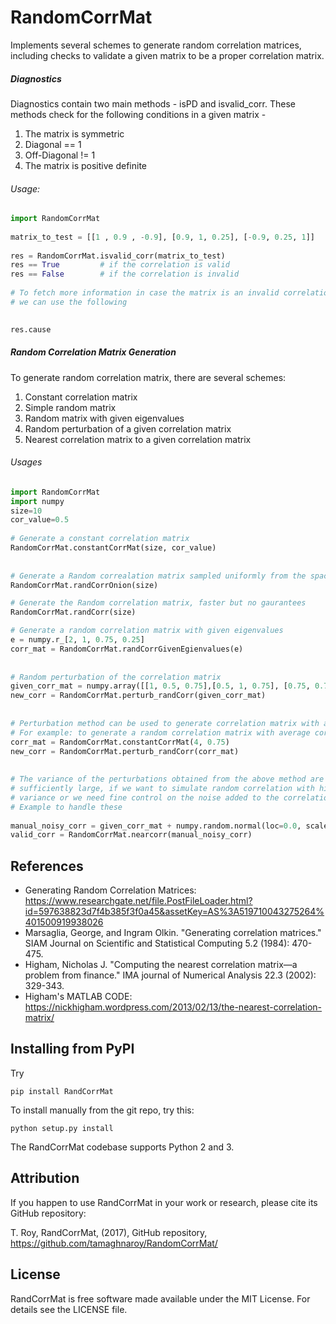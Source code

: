# RandomCorrMat
Implements several schemes to generate random correlation matrices, including
checks to validate a given matrix to be a proper correlation matrix.

##### Diagnostics
Diagnostics contain two main methods - isPD and isvalid_corr. These methods
check for the following conditions in a given matrix -
1. The matrix is symmetric
2. Diagonal == 1
3. Off-Diagonal != 1
4. The matrix is positive definite

###### Usage: 
```python
import RandomCorrMat
    
matrix_to_test = [[1 , 0.9 , -0.9], [0.9, 1, 0.25], [-0.9, 0.25, 1]]
    
res = RandomCorrMat.isvalid_corr(matrix_to_test)
res == True         # if the correlation is valid
res == False        # if the correlation is invalid
    
# To fetch more information in case the matrix is an invalid correlation matrix
# we can use the following
    

res.cause
``` 

##### Random Correlation Matrix Generation  
To generate random correlation matrix, there are several schemes:
1. Constant correlation matrix 
2. Simple random matrix
3. Random matrix with given eigenvalues
4. Random perturbation of a given correlation matrix
5. Nearest correlation matrix to a given correlation matrix 

###### Usages
```python
import RandomCorrMat
import numpy
size=10
cor_value=0.5
    
# Generate a constant correlation matrix
RandomCorrMat.constantCorrMat(size, cor_value)
    
     
# Generate a Random correalation matrix sampled uniformly from the space of corelation matrices
RandomCorrMat.randCorrOnion(size)

# Generate the Random correlation matrix, faster but no gaurantees
RandomCorrMat.randCorr(size)

# Generate a random correlation matrix with given eigenvalues
e = numpy.r_[2, 1, 0.75, 0.25]
corr_mat = RandomCorrMat.randCorrGivenEgienvalues(e)
   
    
# Random perturbation of the correlation matrix
given_corr_mat = numpy.array([[1, 0.5, 0.75],[0.5, 1, 0.75], [0.75, 0.75, 1]])
new_corr = RandomCorrMat.perturb_randCorr(given_corr_mat)
    
    
# Perturbation method can be used to generate correlation matrix with a given mean
# For example: to generate a random correlation matrix with average corr = 0.75
corr_mat = RandomCorrMat.constantCorrMat(4, 0.75)
new_corr = RandomCorrMat.perturb_randCorr(corr_mat)
    
    
# The variance of the perturbations obtained from the above method are not 
# sufficiently large, if we want to simulate random correlation with higher 
# variance or we need fine control on the noise added to the correlation matrix
# Example to handle these
    
manual_noisy_corr = given_corr_mat + numpy.random.normal(loc=0.0, scale=3.0, size=(3,3))
valid_corr = RandomCorrMat.nearcorr(manual_noisy_corr)
```

References
----------
* Generating Random Correlation Matrices: 
    https://www.researchgate.net/file.PostFileLoader.html?id=597638823d7f4b385f3f0a45&assetKey=AS%3A519710043275264%401500919938026
* Marsaglia, George, and Ingram Olkin. "Generating correlation matrices." SIAM Journal on Scientific and Statistical Computing 5.2 (1984): 470-475.
* Higham, Nicholas J. "Computing the nearest correlation matrix—a problem from finance." IMA journal of Numerical Analysis 22.3 (2002): 329-343.
* Higham's MATLAB CODE: https://nickhigham.wordpress.com/2013/02/13/the-nearest-correlation-matrix/


Installing from PyPI
--------------------

Try

```pip install RandCorrMat```

To install manually from the git repo, try this:

```python setup.py install```

The RandCorrMat codebase supports Python 2 and 3.


Attribution
-----------

If you happen to use RandCorrMat in your work or research, please cite its GitHub repository:

T. Roy, RandCorrMat, (2017), GitHub repository, https://github.com/tamaghnaroy/RandomCorrMat/


License
-------

RandCorrMat is free software made available under the MIT License. For details see the LICENSE file.